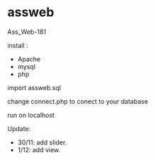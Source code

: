 # assweb
Ass_Web-181

install :
- Apache
- mysql
- php

import assweb.sql 

change connect.php to conect to your database

run on localhost


Update:
- 30/11: add slider.
- 1/12: add view.
